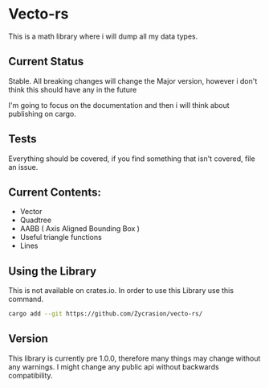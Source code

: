 # Vecto-rs
This is a math library where i will dump all my data types.

## Current Status
Stable. All breaking changes will change the Major version, however i don't think this should have any in the future

I'm going to focus on the documentation and then i will think about publishing on cargo.

## Tests
Everything should be covered, if you find something that isn't covered, file an issue.

## Current Contents:
-   Vector
-   Quadtree
-   AABB ( Axis Aligned Bounding Box )
-   Useful triangle functions
-   Lines

## Using the Library
This is not available on crates.io.
In order to use this Library use this command.
```bash
cargo add --git https://github.com/Zycrasion/vecto-rs/
```

## Version
This library is currently pre 1.0.0, therefore many things may change without any warnings. I might change any public api without backwards compatibility.
